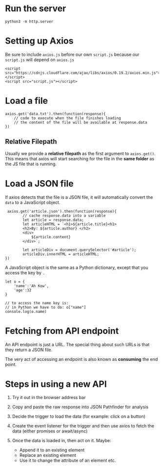 # Run the server
```
python3 -m http.server
```

# Setting up Axios

Be sure to include `axios.js` before our own `script.js` because our `script.js` will depend on `axios.js`

```
<script src="https://cdnjs.cloudflare.com/ajax/libs/axios/0.19.2/axios.min.js"></script>
<script src="script.js"></script>
```

# Load a file
```
axios.get('data.txt').then(function(response){
    // code to execute when the file finishes loading
    // the content of the file will be available at response.data
})
```

## Relative Filepath
Usually we provide a **relative filepath** as the first argument to `axios.get()`. This means
that axios will start searching for the file in the **same folder** as the JS file that is
running.

# Load a JSON file
If axios detects that the file is a JSON file, it will automatically convert the `data` to a JavaScript object.

```
 axios.get('article.json').then(function(response){
        // cache response.data into a variable
        let article = response.data;
        let articleHTML = `<h1>${article.title}<h1>
        <h2>By: ${article.author} </h2>
        <div>
            ${article.content}
        </div>`;

        let articleDiv = document.querySelector('#article');
        articleDiv.innerHTML = articleHTML;
})
```

A JavaScript object is the same as a Python dictionary, except that you access the key by `.`

```
let o = {
    'name':'Ah Kow',
    'age':32
}

// to access the name key is:
// in Python we have to do: o["name"]
console.log(o.name)
```

# Fetching from API endpoint

An API endpoint is just a URL. The special thing about such URLs is that they return a JSON file.

The very act of accessing an endpoint is also known as **consuming** the end point.

# Steps in using a new API

1. Try it out in the browser address bar

2. Copy and paste the raw response into JSON Pathfinder for analysis

3. Decide the trigger to load the data (for example: click on a button)

4. Create the event listener for the trigger and then use axios to fetch the data
   (either promises or await/async)

5. Once the data is loaded in, then act on it. Maybe:
    * Append it to an existing element
    * Replace an existing element
    * Use it to change the attribute of an element etc.